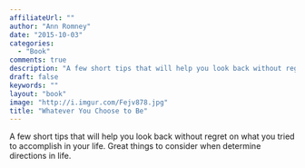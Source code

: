 ```yaml
---
affiliateUrl: ""
author: "Ann Romney"
date: "2015-10-03"
categories:
  - "Book"
comments: true
description: "A few short tips that will help you look back without regret on what you tried to accomplish in your life.  Great things to consider when determine di"
draft: false
keywords: ""
layout: "book"
image: "http://i.imgur.com/Fejv878.jpg"
title: "Whatever You Choose to Be"
---
```


A few short tips that will help you look back without regret on what you tried to accomplish in your life.  Great things to consider when determine directions in life.
